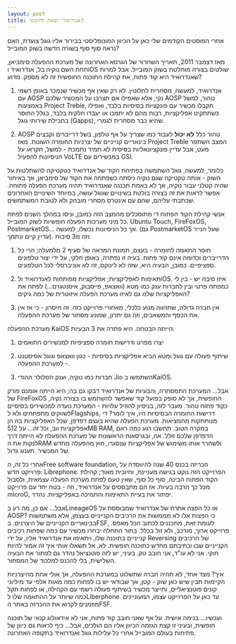 ```yaml
---
layout: post
title: אנדרואיד יוצאת לחופשי?
---
```


אחרי הפוסטים הקודמים שלי כאן על הכיוון המונופליסטי בבירור אליו גוגל צועדת, האם נראה סוף סוף בשורה חדשה בשוק המובייל?


מאז דצמבר 2011, תאריך השחרור של הגרסא האחרונה של מערכת ההפעלה סימביאן, תחת השם נוקיה בל, אנדרואיד וiOS שולטים בצורה מוחלטת בשוק המובייל. אבל למרות שאנדרואיד היא קוד פתוח, את קהילת התוכנה החופשית זה לא מספק. מדוע?

1. אנדרואיד, למעשה, מסחרית לחלוטין. לא רק שאין אף מכשיר שנמכר באופן רשמי עם AOSP נקי, אלא שאפילו אם תצרבו על המכשיר שלכם AOSP טהור, למשל באמצעות Project Treble, תקבלו מכשיר עם פונקציות בסיסיות בלבד, ואפילו כשתתקינו אפליקציות, רבות מהם לא יתמכו או יעבדו חלקית בלבד, בגלל החוסר בחבילת שירותי גוגל (Gapps), שהיא כבר מסחרית לגמרי.

2. AOSP טהור כלל **לא יכול** לעבוד כמו שצריך על אף טלפון, בשל דרייברים וקבצים בינאריים קנייניים של יצרניות החומרה השונות. מאז Project Treble המצב השתפר מעט, אבל עדיין פונקציונאליות בסיסית לא תמיד נתמכת - למשל, תקראו על הניסיונות להפעיל VoLTE במכשירים עם GSI.

כלומר, למעשה, גוגל השתמשה בפתיחת הקוד של אנדרואיד כטקטיקה להשתלטות על השוק - אותה טקטיקה שגם נוקיה ניסתה כשפתחה את הקוד של סימביאן, אך באיחור שהיה קטלני עבור נוקיה, אך לא באמת תכננה שאנדרואיד תהיה מערכת הפעלה פתוחה. אפשר לראות את זה בצורה בולטת בשינויים שגוגל עושה, במיוחד השינויים האחרונים שכתבתי עליהם, שהם עם אינטרס מסחרי מובהק ולא לטובת המשתמשים.


אנשי קהילת הקוד הפתוח די מתוסכלים מהמצב הזה כמובן, וניסו במהלך השנים לפתח כל מיני מערכות הפעלה חופשיות לשוק המובייל. Ubuntu Touch, FireFoxOS, PostmarketOS...  אך כל הניסיונות נכשלו, למעשה. (גם PostmarketOS שעל הנייר עדיין קיים ונתמך). וזה מ3 סיבות:

1. חוסר התאמה לחומרה - בעצם, תמונת המראה של סעיף 2 מלמעלה; הרי כל הדרייברים וכדומה אינם קוד פתוח. בעיה זו נפתרה, באופן חלקי, על ידי יצור טלפונים ספציפיים. כמובן, הבעיה היא, שזה לא לינוקס, זה לא אוניברסלי לכל הטלפונים.

2. תאימות לאפליקציות; אפליקציות מפותחות לאנדרואיד ולiOS. איזו סיבה יש - בין לי כמפתח פרטי ובין לחברות ענק כמו מטא (וואצאפ, פייסבוק, איסנטגרם...) לפתח את האפליקציות שלנו גם לאיזו מערכת הפעלה איזוטרית של כמה גיקים?

3. אין חברה גדולה, שתהווה מנוע כלכלי, מאחורי פרוייקט כזה. זה חיסרון - כי אז אין את הכסף והמשאבים, וזה גם יתרון, שמונע מסחור של מערכת ההפעלה.

מערכת ההפעלה KaiOS הייתה הבטחה. היא פתרה את 3 הבעיות:

1. יצרו מפרט ודרישות חומרה ספציפיות למכשירים התואמים

2. שיתוף פעולה עם גוגל ומטא הביא אפליקציות בסיסיות - כגון וואצאפ וגוגל אסיסטנט - למערכת ההפעלה.

3. חברות כמו נוקיה, וענק הסלולר ההודי Jio השתמשו בKaiOS.

אבל... המערכת התמסחרה, והבעיות של אנדרואיד דבקו גם בה; היא הייתה אומנם פורק של FireFoxOS החופשית, אך לא סופק בפועל קוד שאפשר להשתמש בו בצורה נקיה, כקוד פתוח טהור. מעבר לזה, בניסיון להוזיל עלויות - המערכת נועדה למכשירים בסיסיים לשווקים מתפתחים ולא לFlagships, דרישות החומרה הבסיסיות היו, איך לומר? די מנותתקות מהמציאות. מערכת הפעלה שהיא בעצם דפדפן, שכל האפליקציות בה הן אפליקציות ווב, וכל זה... על 512MB RAM, במקרה הטוב. תחשבו רגע כמה ראם הדפדפן שלכם זולל. אה, ובגרסאות הראשונות של מערכת ההפעלה לא הייתה דרך לנקות את הRAM ולשחרר אותו משימוש של אפליקציות שנסגרו, חוץ מהפעלה מחדש של המכשיר. תענוג גדול.

אחרי כל זה, הFree software foundation, הכריזה בכנס 40 שנה להיווסדה על פרוייקט חדש: Librephone.
הפרוייקט הזה נוקט בגישה מעניינת, וחיובית מאוד; קהילת הקוד הפתוח הבינה, סוף כל סוף, שאין טעם לפתח מערכת הפעלה עצמאית, ולסבול מכל כך הרבה בעיות. אז הם מתבססים על אנדרואיד, וזה - בטח יחד עם פרוייקט microG, יפתור את בעיית התאימות והתמיכה  באפליקציות. נהדר.

אבל... אם כן, מה רע בLineageOS או כל הפצה אחרת של אנדרואיד שמבוססת על AOSP? כי הפצות אלו לא מממשות את הרכיבים הקנייניים בעצמן, אלא משתמשות בבינאריים הקנייניים של היצרנים. בFSF, לעומת זאת, מתכננים לכתוב הכל מאפס. פרוייקט ארוך, מורכב, ולא זול בכלל. בתור התחלה יבחרו מכשיר עם כמה שפחות רכיבים קנייניים בתוכנה שלו, ויתאימו את אנדרואיד אליו, על ידי Reversing של הרכיבים הקנייניים שבו וכתיבתם מחדש כתוכנה חופשית. לא, אל תשאלו אותי איך זה אמור להיות חוקי. אני לא עו"ד, אני חובב טק. בעיני, יש לזה פוטנציאל נהדר גם לפתור את הבעיה השלישית, בלי להכנס למלכוד של המסחור.

איך? מצד אחד, לא תהיה חברה שתשלוט במערכת ההפעלה, אך אולי אחת מהיצרניות הקיימות תבין שיש כאן שוק - קטן, אך שבודאי יש בו לפחות כמה מאות אלפי עד מיליוני קונים פוטנציאליים, ותייצר מכשיר בשיתוף פעולה רשמי עם הקהילה, או לפחות תקל כמה שיותר על ההתאמה שלו לLiberphone.
עד כאן על הפרוייקט עצמו, המעוניינים מוזמנים לקרוא את ההכרזה באתר הFSF.

ועכשיו... בנימה אישית. על אף שאני חובב קוד פתוח, אני לא אידאולוג קנאי של תוכנה חופשית, ובעיני זו קצת הגזמה הכיוון אליו הם הולכים, אבל... כיף לראות גם כיוון של פתיחות בעולם המובייל אחרי כל עלילות גוגל ואנדרואיד בתקופה האחרונה.